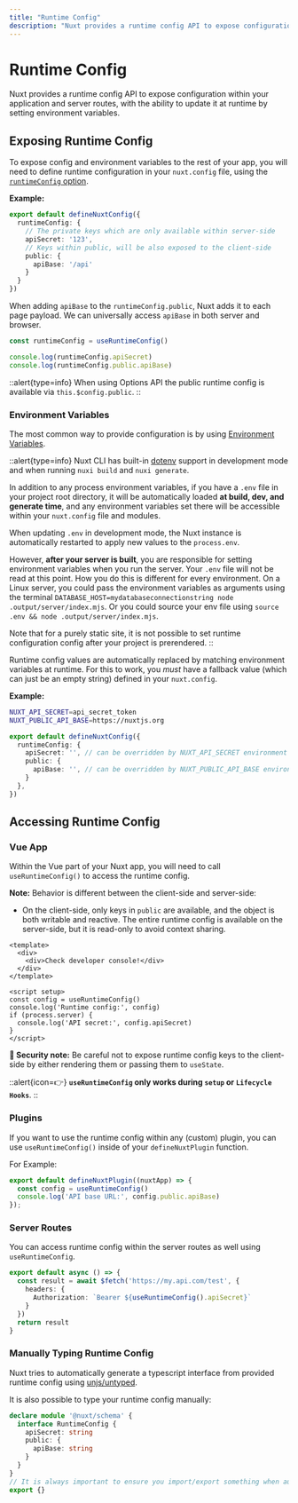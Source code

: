 ```yaml
---
title: "Runtime Config"
description: "Nuxt provides a runtime config API to expose configuration within your application."
---
```


# Runtime Config

Nuxt provides a runtime config API to expose configuration within your application and server routes, with the ability to update it at runtime by setting environment variables.

## Exposing Runtime Config

To expose config and environment variables to the rest of your app, you will need to define runtime configuration in your `nuxt.config` file, using the [`runtimeConfig` option](/guide/directory-structure/nuxt.config#runtimeconfig).

**Example:**

```ts [nuxt.config.ts]
export default defineNuxtConfig({
  runtimeConfig: {
    // The private keys which are only available within server-side
    apiSecret: '123',
    // Keys within public, will be also exposed to the client-side
    public: {
      apiBase: '/api'
    }
  }
})
```

When adding `apiBase` to the `runtimeConfig.public`, Nuxt adds it to each page payload. We can universally access `apiBase` in both server and browser.

```js
const runtimeConfig = useRuntimeConfig()

console.log(runtimeConfig.apiSecret)
console.log(runtimeConfig.public.apiBase)
```

::alert{type=info}
When using Options API the public runtime config is available via `this.$config.public`.
::

### Environment Variables

The most common way to provide configuration is by using [Environment Variables](https://medium.com/chingu/an-introduction-to-environment-variables-and-how-to-use-them-f602f66d15fa).

::alert{type=info}
Nuxt CLI has built-in [dotenv](https://github.com/motdotla/dotenv) support in development mode and when running `nuxi build` and `nuxi generate`.

In addition to any process environment variables, if you have a `.env` file in your project root directory, it will be automatically loaded **at build, dev, and generate time**, and any environment variables set there will be accessible within your `nuxt.config` file and modules.

When updating `.env` in development mode, the Nuxt instance is automatically restarted to apply new values to the `process.env`.

However, **after your server is built**, you are responsible for setting environment variables when you run the server. Your `.env` file will not be read at this point. How you do this is different for every environment. On a Linux server, you could pass the environment variables as arguments using the terminal `DATABASE_HOST=mydatabaseconnectionstring node .output/server/index.mjs`. Or you could source your env file using `source .env && node .output/server/index.mjs`.

Note that for a purely static site, it is not possible to set runtime configuration config after your project is prerendered.
::

Runtime config values are automatically replaced by matching environment variables at runtime. For this to work, you _must_ have a fallback value (which can just be an empty string) defined in your `nuxt.config`.

**Example:**

```sh [.env]
NUXT_API_SECRET=api_secret_token
NUXT_PUBLIC_API_BASE=https://nuxtjs.org
```

```ts [nuxt.config.ts]
export default defineNuxtConfig({
  runtimeConfig: {
    apiSecret: '', // can be overridden by NUXT_API_SECRET environment variable
    public: {
      apiBase: '', // can be overridden by NUXT_PUBLIC_API_BASE environment variable
    }
  },
})
```

## Accessing Runtime Config

### Vue App

Within the Vue part of your Nuxt app, you will need to call `useRuntimeConfig()` to access the runtime config.

**Note:** Behavior is different between the client-side and server-side:

- On the client-side, only keys in `public` are available, and the object is both writable and reactive.
The entire runtime config is available on the server-side, but it is read-only to avoid context sharing.

```vue
<template>
  <div>
    <div>Check developer console!</div>
  </div>
</template>

<script setup>
const config = useRuntimeConfig()
console.log('Runtime config:', config)
if (process.server) {
  console.log('API secret:', config.apiSecret)
}
</script>
```

**🛑 Security note:** Be careful not to expose runtime config keys to the client-side by either rendering them or passing them to `useState`.

::alert{icon=👉}
**`useRuntimeConfig` only works during `setup` or `Lifecycle Hooks`**.
::

### Plugins

If you want to use the runtime config within any (custom) plugin, you can use `useRuntimeConfig()` inside of your `defineNuxtPlugin` function.

For Example:

```ts
export default defineNuxtPlugin((nuxtApp) => {
  const config = useRuntimeConfig()
  console.log('API base URL:', config.public.apiBase)
});
```

### Server Routes

You can access runtime config within the server routes as well using `useRuntimeConfig`.

```ts
export default async () => {
  const result = await $fetch('https://my.api.com/test', {
    headers: {
      Authorization: `Bearer ${useRuntimeConfig().apiSecret}`
    }
  })
  return result
}
```

### Manually Typing Runtime Config

Nuxt tries to automatically generate a typescript interface from provided runtime config using [unjs/untyped](https://github.com/unjs/untyped).

It is also possible to type your runtime config manually:

```ts [index.d.ts]
declare module '@nuxt/schema' {
  interface RuntimeConfig {
    apiSecret: string
    public: {
      apiBase: string
    }
  }
}
// It is always important to ensure you import/export something when augmenting a type
export {}
```

